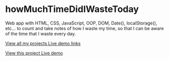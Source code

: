 # howMuchTimeDidIWasteToday

Web app with HTML, CSS, JavaScript, OOP, DOM, Date(), localStorage(), etc... to count and take notes of how I waste my time, so that I can be aware of the time that I waste every day.

[View all my projects Live demo links](https://minhhoccode111.github.io/allProjectssLiveDemo/)

[View this project Live demo](https://minhhoccode111.github.io/howMuchTimeDidIWasteToday/)
